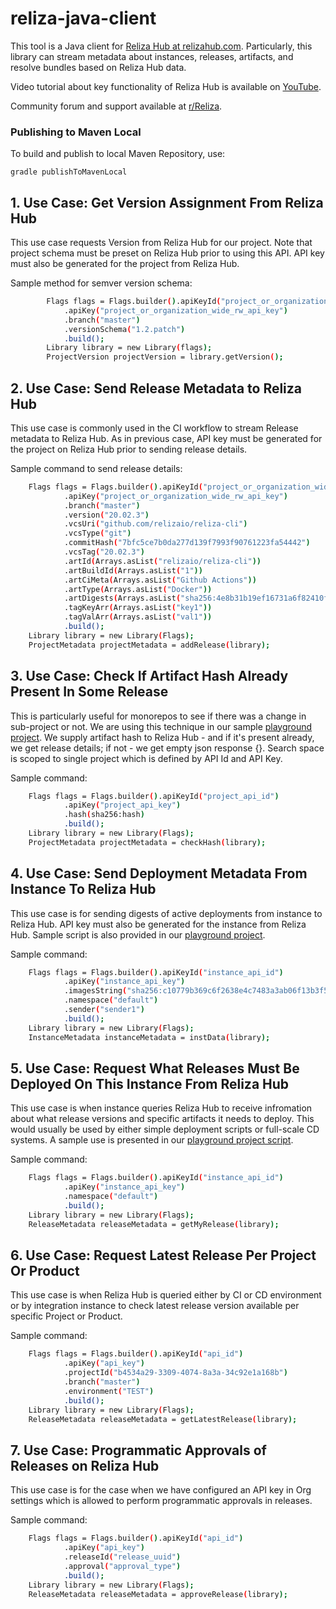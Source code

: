 # reliza-java-client
This tool is a Java client for [Reliza Hub at relizahub.com](https://app.relizahub.com). Particularly, this library can stream metadata about instances, releases, artifacts, and resolve bundles based on Reliza Hub data.

Video tutorial about key functionality of Reliza Hub is available on [YouTube](https://www.youtube.com/watch?v=yDlf5fMBGuI).

Community forum and support available at [r/Reliza](https://reddit.com/r/Reliza).

### Publishing to Maven Local
To build and publish to local Maven Repository, use:

```
gradle publishToMavenLocal
```

## 1. Use Case: Get Version Assignment From Reliza Hub

This use case requests Version from Reliza Hub for our project. Note that project schema must be preset on Reliza Hub prior to using this API. API key must also be generated for the project from Reliza Hub.

Sample method for semver version schema:

```bash
        Flags flags = Flags.builder().apiKeyId("project_or_organization_wide_rw_api_id")
            .apiKey("project_or_organization_wide_rw_api_key")
            .branch("master")
            .versionSchema("1.2.patch")
            .build();
        Library library = new Library(flags);
        ProjectVersion projectVersion = library.getVersion();
```

## 2. Use Case: Send Release Metadata to Reliza Hub

This use case is commonly used in the CI workflow to stream Release metadata to Reliza Hub. As in previous case, API key must be generated for the project on Reliza Hub prior to sending release details.

Sample command to send release details:

```bash
    Flags flags = Flags.builder().apiKeyId("project_or_organization_wide_rw_api_id")
            .apiKey("project_or_organization_wide_rw_api_key")
            .branch("master")
            .version("20.02.3")
            .vcsUri("github.com/relizaio/reliza-cli")
            .vcsType("git")
            .commitHash("7bfc5ce7b0da277d139f7993f90761223fa54442")
            .vcsTag("20.02.3")
            .artId(Arrays.asList("relizaio/reliza-cli"))
            .artBuildId(Arrays.asList("1"))
            .artCiMeta(Arrays.asList("Github Actions"))
            .artType(Arrays.asList("Docker"))
            .artDigests(Arrays.asList("sha256:4e8b31b19ef16731a6f82410f9fb929da692aa97b71faeb1596c55fbf663dcdd"))
            .tagKeyArr(Arrays.asList("key1"))
            .tagValArr(Arrays.asList("val1"))
            .build();
    Library library = new Library(Flags);
    ProjectMetadata projectMetadata = addRelease(library);
```

## 3. Use Case: Check If Artifact Hash Already Present In Some Release

This is particularly useful for monorepos to see if there was a change in sub-project or not. We are using this technique in our sample [playground project](https://github.com/relizaio/reliza-hub-playground). We supply artifact hash to Reliza Hub - and if it's present already, we get release details; if not - we get empty json response {}. Search space is scoped to single project which is defined by API Id and API Key.

Sample command:

```bash
    Flags flags = Flags.builder().apiKeyId("project_api_id")
            .apiKey("project_api_key")
            .hash(sha256:hash)
            .build();
    Library library = new Library(Flags);
    ProjectMetadata projectMetadata = checkHash(library);
```


## 4. Use Case: Send Deployment Metadata From Instance To Reliza Hub

This use case is for sending digests of active deployments from instance to Reliza Hub. API key must also be generated for the instance from Reliza Hub. Sample script is also provided in our [playground project](https://github.com/relizaio/reliza-hub-playground/blob/master/sample-instance-agent-scripts/send_instance_data.sh).

Sample command:

```bash
    Flags flags = Flags.builder().apiKeyId("instance_api_id")
            .apiKey("instance_api_key")
            .imagesString("sha256:c10779b369c6f2638e4c7483a3ab06f13b3f57497154b092c87e1b15088027a5 sha256:e6c2bcd817beeb94f05eaca2ca2fce5c9a24dc29bde89fbf839b652824304703")
            .namespace("default")
            .sender("sender1")
            .build();
    Library library = new Library(Flags);
    InstanceMetadata instanceMetadata = instData(library);
```

## 5. Use Case: Request What Releases Must Be Deployed On This Instance From Reliza Hub

This use case is when instance queries Reliza Hub to receive infromation about what release versions and specific artifacts it needs to deploy. This would usually be used by either simple deployment scripts or full-scale CD systems. A sample use is presented in our [playground project script](https://github.com/relizaio/reliza-hub-playground/blob/master/sample-instance-agent-scripts/request_instance_target.sh).

Sample command:

```bash
    Flags flags = Flags.builder().apiKeyId("instance_api_id")
            .apiKey("instance_api_key")
            .namespace("default")
            .build();
    Library library = new Library(Flags);
    ReleaseMetadata releaseMetadata = getMyRelease(library);
```

## 6. Use Case: Request Latest Release Per Project Or Product

This use case is when Reliza Hub is queried either by CI or CD environment or by integration instance to check latest release version available per specific Project or Product.

Sample command:

```bash
    Flags flags = Flags.builder().apiKeyId("api_id")
            .apiKey("api_key")
            .projectId("b4534a29-3309-4074-8a3a-34c92e1a168b")
            .branch("master")
            .environment("TEST")
            .build();
    Library library = new Library(Flags);
    ReleaseMetadata releaseMetadata = getLatestRelease(library);
```

## 7. Use Case: Programmatic Approvals of Releases on Reliza Hub

This use case is for the case when we have configured an API key in Org settings which is allowed to perform programmatic approvals in releases.

Sample command:

```bash
    Flags flags = Flags.builder().apiKeyId("api_id")
            .apiKey("api_key")
            .releaseId("release_uuid")
            .approval("approval_type")
            .build();
    Library library = new Library(Flags);
    ReleaseMetadata releaseMetadata = approveRelease(library);
```